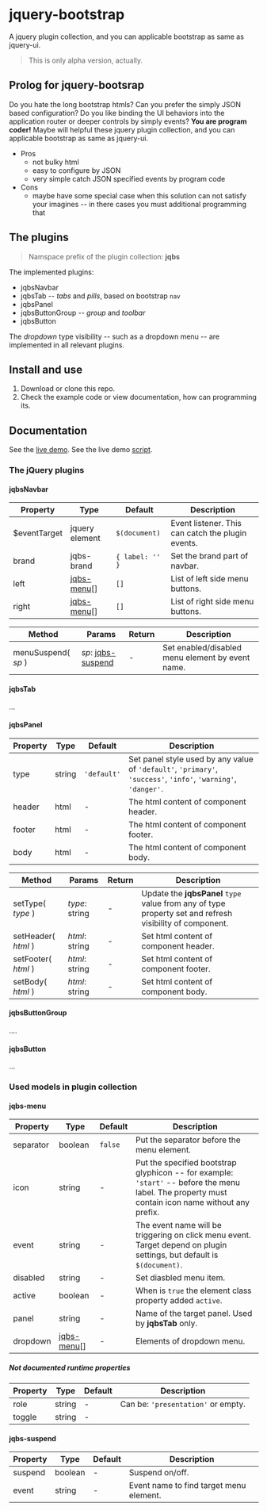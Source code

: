# jquery-bootstrap
A jquery plugin collection, and you can applicable bootstrap as same as jquery-ui.

> This is only alpha version, actually.


Prolog for jquery-bootsrap
------------------
Do you hate the long bootstrap htmls? Can you prefer the simply JSON based configuration? Do you like binding the UI behaviors into the application router or deeper controls by simply events? **You are program coder!** Maybe will helpful these jquery plugin collection, and you can applicable bootstrap as same as jquery-ui.

* Pros
	* not bulky html
	* easy to configure by JSON
	* very simple catch JSON specified events by program code
* Cons
	* maybe have some special case when this solution can not satisfy your imagines -- in there cases you must additional programming that


The plugins
-------------------
> Namspace prefix of the plugin collection: **jqbs**

The implemented plugins:

* jqbsNavbar
* jqbsTab -- *tabs* and *pills*, based on bootstrap `nav`
* jqbsPanel
* jqbsButtonGroup -- *group* and *toolbar*
* jqbsButton

The *dropdown* type visibility -- such as a dropdown menu -- are implemented in all relevant plugins.

Install and use
-------------------
 1. Download or clone this repo.
 2. Check the example code or view documentation, how can programming its.

Documentation
-------------------
See the [live demo](http://jqbs.pcnet.hu/demo).
See the live demo [script](/demo).

### The jQuery plugins
#### jqbsNavbar

Property | Type | Default | Description
---|---|---|---
$eventTarget | jquery element | `$(document)` | Event listener. This can catch the plugin events.
brand | jqbs-brand | `{ label: '' }` | Set the brand part of navbar.
left | [jqbs-menu](#jqbs-menu)[] | `[]` | List of left side menu buttons.
right | [jqbs-menu](#jqbs-menu)[] | `[]` | List of right side menu buttons.

Method | Params | Return | Description
---|---|---|---
menuSuspend( *sp* ) | *sp*: [jqbs-suspend](#jqbs-suspend) | - | Set enabled/disabled menu element by event name.

#### jqbsTab
...
#### jqbsPanel
Property | Type | Default | Description
---|---|---|---
type | string | `'default'` | Set panel style used by any value of `'default'`, `'primary'`, `'success'`, `'info'`, `'warning'`, `'danger'`.
header | html | - | The html content of component header.
footer | html | - | The html content of component footer.
body | html | - | The html content of component body.


Method | Params | Return | Description
---|---|---|---
setType( *type* ) | *type*: string | - | Update the **jqbsPanel** `type` value from any of type property set and refresh visibility of component.
setHeader( *html* ) | *html*: string | - | Set html content of component header.
setFooter( *html* ) | *html*: string | - | Set html content of component footer.
setBody( *html* ) | *html*: string | - | Set html content of component body.

#### jqbsButtonGroup
....
#### jqbsButton
...

### Used models in plugin collection
#### jqbs-menu
Property | Type | Default | Description
---|---|---|---
separator | boolean | `false` | Put the separator before the menu element.
icon | string | - | Put the specified bootstrap glyphicon -- for example: `'start'` -- before the menu label. The property must contain icon name without any prefix.
event | string | - | The event name will be triggering on click menu event. Target depend on plugin settings, but default is `$(document)`.
disabled | string | - | Set diasbled menu item.
active | boolean | - | When is `true` the element class property added `active`.
panel | string | - | Name of the target panel. Used by **jqbsTab** only.
dropdown | [jqbs-menu](#jqbs-menu)[] | - | Elements of dropdown menu.

##### Not documented **runtime** properties
Property | Type | Default | Description
---|---|---|---
role | string | - | Can be: `'presentation'` or empty.
toggle | string | - | 

#### jqbs-suspend
Property | Type | Default | Description
---|---|---|---
suspend | boolean | - | Suspend on/off.
event | string | - | Event name to find target menu element.

